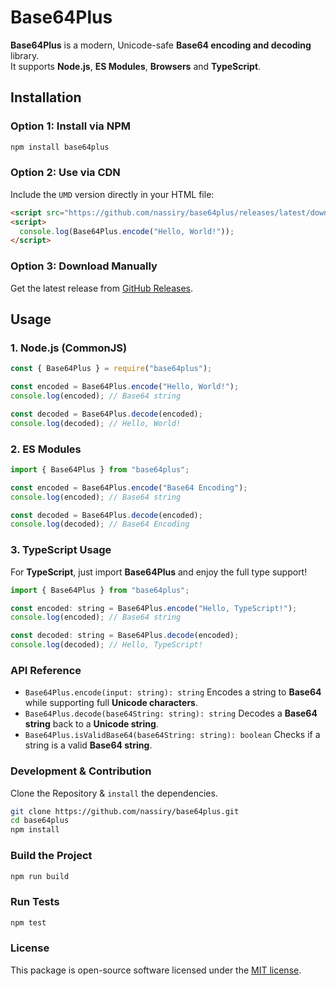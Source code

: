 # Base64Plus

**Base64Plus** is a modern, Unicode-safe **Base64 encoding and decoding** library.  
It supports **Node.js**, **ES Modules**, **Browsers** and **TypeScript**.


## Installation

### **Option 1: Install via NPM**
```sh
npm install base64plus
```

### Option 2: Use via CDN
Include the `UMD` version directly in your HTML file:
```html
<script src="https://github.com/nassiry/base64plus/releases/latest/download/base64Plus.umd.js"></script>
<script>
  console.log(Base64Plus.encode("Hello, World!"));
</script>
```
### Option 3: Download Manually
Get the latest release from [GitHub Releases](https://github.com/nassiry/base64plus/releases/latest).

## Usage
### 1. Node.js (CommonJS)
```javascript
const { Base64Plus } = require("base64plus");

const encoded = Base64Plus.encode("Hello, World!");
console.log(encoded); // Base64 string

const decoded = Base64Plus.decode(encoded);
console.log(decoded); // Hello, World!
```

### 2. ES Modules
```javascript
import { Base64Plus } from "base64plus";

const encoded = Base64Plus.encode("Base64 Encoding");
console.log(encoded); // Base64 string

const decoded = Base64Plus.decode(encoded);
console.log(decoded); // Base64 Encoding
```
### 3. TypeScript Usage
For **TypeScript**, just import **Base64Plus** and enjoy the full type support!
```javascript
import { Base64Plus } from "base64plus";

const encoded: string = Base64Plus.encode("Hello, TypeScript!");
console.log(encoded); // Base64 string

const decoded: string = Base64Plus.decode(encoded);
console.log(decoded); // Hello, TypeScript!
```

### API Reference
- `Base64Plus.encode(input: string): string`
    Encodes a string to **Base64** while supporting full **Unicode characters**.
- `Base64Plus.decode(base64String: string): string`
    Decodes a **Base64 string** back to a **Unicode string**.    
- `Base64Plus.isValidBase64(base64String: string): boolean`
    Checks if a string is a valid **Base64 string**.    

### Development & Contribution
Clone the Repository & `install` the dependencies.
```sh
git clone https://github.com/nassiry/base64plus.git
cd base64plus
npm install
```
### Build the Project
```sh
npm run build
```
### Run Tests
```sh
npm test
```
### License
This package is open-source software licensed under the [MIT license](LICENSE).
